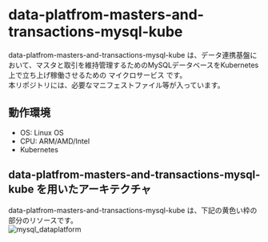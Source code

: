 # data-platfrom-masters-and-transactions-mysql-kube
data-platfrom-masters-and-transactions-mysql-kube は、データ連携基盤において、マスタと取引を維持管理するためのMySQLデータベースをKubernetes上で立ち上げ稼働させるための マイクロサービス です。    
本リポジトリには、必要なマニフェストファイル等が入っています。  

## 動作環境

* OS: Linux OS
* CPU: ARM/AMD/Intel
* Kubernetes

## data-platfrom-masters-and-transactions-mysql-kube を用いたアーキテクチャ  
data-platfrom-masters-and-transactions-mysql-kube は、下記の黄色い枠の部分のリソースです。  
![mysql_dataplatform](docs/dataplatform-masters-and-transactions_architecture.drawio.png)  
